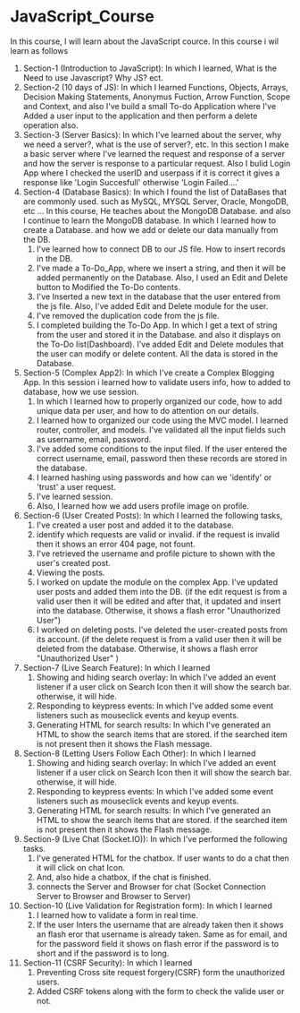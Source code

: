 # JavaScript_Course 

  In this course, I will learn about the JavaScript cource. In this course i wil learn as follows
  1. Section-1 (Introduction to JavaScript): In which I learned, What is the Need to use Javascript? Why JS? ect.
  2. Section-2 (10 days of JS): In which I learned Functions, Objects, Arrays, Decision Making Statements, Anonymus Fuction, Arrow Function, Scope and Context, and
    also I've build a small To-do Application where I've Added a user input to the application and then perform a delete operation also.
  3. Section-3 (Server Basics): In which I've learned about the server, why we need a server?, what is the use of server?, etc.
     In this section I make a basic server where I've learned the request and response of a server and how the server is response to a particular request. Also I           bulid Login App where I checked the userID and userpass if it is correct it gives a response like 'Login Succesfull' otherwise 'Login Failed....'
  4. Section-4 (Database Basics): In which I found the list of DataBases that are commonly used. such as MySQL, MYSQL Server, Oracle, MongoDB, etc ...
     In this course, He teaches about the MongoDB Database. and also I continue to learn the MongoDB database. In which I learned how to create a Database. and how we add or delete our data manually from the DB. 
     1. I've learned how to connect DB to our JS file. How to insert records in the DB.
     2. I've made a To-Do_App, where we insert a string, and then it will be added permanently on the Database. Also, I used an Edit and Delete button to Modified the To-Do contents.
     3. I've Inserted a new text in the database that the user entered from the js file. Also, I've added Edit and Delete module for the user.
     4. I've removed the duplication code from the js file.
     5. I completed building the To-Do App. In which I get a text of string from the user and stored it in the Database. and also it displays on the To-Do list(Dashboard). I've added Edit and Delete modules that the user can modify or delete content. All the data is stored in the Database.
  5. Section-5 (Complex App2): In which I've create a Complex Blogging App. In this session i learned how to validate users info, how to added to database, how we use session.  
     1. In which I learned how to properly organized our code, how to add unique data per user, and how to do attention on our details.
     2. I learned how to organized our code using the MVC model. I learned router, controller, and models. I've validated all the input fields such as username,     email, password.
     3. I've added some conditions to the input filed. If the user entered the correct username, email, password then these records are stored in the database.
     4. I learned hashing using passwords and how can we 'identify' or 'trust' a user request.
     5. I've learned session.
     6. Also, I learned how we add users profile image on profile.
  6. Section-6 (User Created Posts): In which I learned the following tasks,
     1. I've created a user post and added it to the database.
     2. identify which requests are valid or invalid. if the request is invalid then it shows an error 404 page, not fount.
     3. I've retrieved the username and profile picture to shown with the user's created post.
     4. Viewing the posts.
     5. I worked on update the module on the complex App. I've updated user posts and added them into the DB. (if the edit request is from a valid user then it  will be edited and after that, it updated and insert into the database. Otherwise, it shows a flash error "Unauthorized User")
     6. I worked on deleting posts. I've deleted the user-created posts from its account. (if the delete request is from a valid user then it will be deleted from the database. Otherwise, it shows a flash error "Unauthorized User" )
  7. Section-7 (Live Search Feature): In which I learned
     1. Showing and hiding search overlay: In which I've added an event listener if a user click on Search Icon then it will show the search bar. otherwise, it will hide.
     2. Responding to keypress events: In which I've added some event listeners such as mouseclick events and keyup events.
     3. Generating HTML for search results: In which I've generated an HTML to show the search items that are stored. if the searched item is not present then it shows the Flash message.
  8. Section-8 (Letting Users Follow Each Other): In which I learned
     1. Showing and hiding search overlay: In which I've added an event listener if a user click on Search Icon then it will show the search bar. otherwise, it will hide.
     2. Responding to keypress events: In which I've added some event listeners such as mouseclick events and keyup events.
     3. Generating HTML for search results: In which I've generated an HTML to show the search items that are stored. if the searched item is not present then it shows the Flash message.
  9. Section-9 (Live Chat (Socket.IO)):  In which I've performed the following tasks.
     1. I've generated HTML for the chatbox. If user wants to do a chat then it will click on chat Icon.
     2. And, also hide a chatbox, if the chat is finished.
     3. connects the Server and Browser for chat (Socket Connection Server to Browser and Browser to Server)
 10. Section-10 (Live Validation for Registration form): In which I learned
     1. I learned how to validate a form in real time.
     2. If the user Inters the username that are already taken then it shows an flash eror that username is already taken. Same as for email, and for the password field it shows on flash error if the password is to short and if the password is to long. 
 11. Section-11 (CSRF Security): In which I learned
     1. Preventing Cross site request forgery(CSRF) form the unauthorized users.
     2. Added CSRF tokens along with the form to check the valide user or not.

